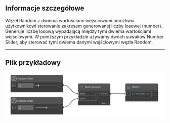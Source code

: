 ## Informacje szczegółowe
Węzeł Random z dwiema wartościami wejściowymi umożliwia użytkownikowi sterowanie zakresem generowanej liczby losowej (number). Generuje liczbę losową wypadającą między tymi dwiema wartościami wejściowymi. W poniższym przykładzie używamy dwóch suwaków Number Slider, aby sterować tymi dwiema danymi wejściowymi węzła Random.
___
## Plik przykładowy

![Random (value1, value2)](./DSCore.Math.Random(value1,%20value2)_img.jpg)

